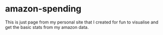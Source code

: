 # amazon-spending
This is just page from my personal site that I created for fun to visualise and get the basic stats from my amazon data.
